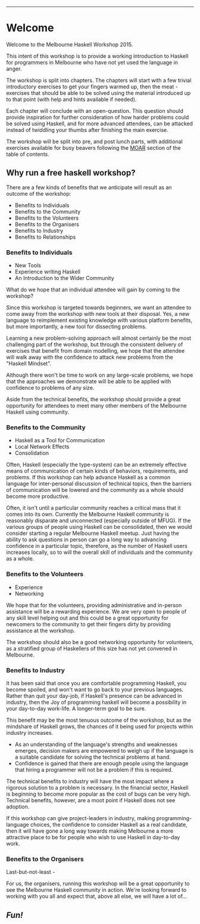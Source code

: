 
----

# Welcome

<div class="important">

Welcome to the Melbourne Haskell Workshop 2015.

This intent of this workshop is to provide a working introduction to Haskell
for programmers in Melbourne who have not yet used the language in anger.

The workshop is split into chapters. The chapters will start
with a few trivial introductory exercises to get your fingers warmed up,
then the meat - exercises that should be able to be solved using the material
introduced up to that point (with help and hints available if needed).

Each chapter will conclude with an open-question. This question should provide
inspiration for further consideration of how harder problems could
be solved using Haskell, and for more advanced attendees, can be attacked
instead of twiddling your thumbs after finishing the main exercise.

The workshop will be split into pre, and post lunch parts, with additional
exercises available for busy beavers following the [MOAR](#moar) section of the
table of contents.

</div>

## Why run a free haskell workshop?

There are a few kinds of benefits that we anticipate will result as an
outcome of the workshop:

* Benefits to Individuals
* Benefits to the Community
* Benefits to the Volunteers
* Benefits to the Organisers
* Benefits to Industry
* Benefits to Relationships

### Benefits to Individuals

* New Tools
* Experience writing Haskell
* An Introduction to the Wider Community

What do we hope that an individual attendee will gain by coming to the workshop?

Since this workshop is targeted towards beginners, we want an attendee
to come away from the workshop with new tools at their disposal. Yes,
a new language to reimplement existing knowledge with various platform
benefits, but more importantly, a new tool for dissecting problems.

Learning a new problem-solving approach will almost certainly
be the most challenging part of the workshop, but through
the consistent delivery of exercises that benefit from domain
modelling, we hope that the attendee will walk away with the
confidence to attack new problems from the "Haskell Mindset".

Although there won't be time to work on any large-scale problems,
we hope that the approaches we demonstrate will be able to
be applied with confidence to problems of any size.

Aside from the technical benefits, the workshop should provide a great
opportunity for attendees to meet many other members of the
Melbourne Haskell using community.

### Benefits to the Community

* Haskell as a Tool for Communication
* Local Network Effects
* Consolidation

Often, Haskell (especially the type-system) can be an extremely effective means
of communication of certain kinds of behaviors, requirements, and problems.
If this workshop can help advance Haskell as a common language for
inter-personal discussion of technical topics, then the barriers of communication
will be lowered and the community as a whole should become more productive.

Often, it isn't until a particular community reaches a critical mass
that it comes into its own. Currently the Melbourne Haskell community
is reasonably disparate and unconnected (especially outside of MFUG).
If the various groups of people using Haskell can be consolidated,
then we would consider starting a regular Melbourne Haskell meetup.
Just having the ability to ask questions in person can go a long
way to advancing confidence in a particular topic, therefore,
as the number of Haskell users increases locally, so to will
the overall skill of individuals and the community as a whole.

### Benefits to the Volunteers

* Experience
* Networking

We hope that for the volunteers, providing administrative
and in-person assistance will be a rewarding experience.
We are very open to people of any skill level helping out
and this could be a great opportunity for newcomers to the
community to get their fingers dirty by providing assistance
at the workshop.

The workshop should also be a good networking opportunity for
volunteers, as a stratified group of Haskellers of this size has not yet
convened in Melbourne.

### Benefits to Industry

It has been said that once you are comfortable programming Haskell, you
become spoiled, and won't want to go back to your previous languages.
Rather than quit your day-job, if Haskell's presence can be advanced in
industry, then the Joy of programming haskell will become a possibility
in your day-to-day work-life. A longer-term goal to be sure.

This benefit may be the most tenuous outcome of the workshop, but as
the mindshare of Haskell grows, the chances of it being
used for projects within industry increases.

* As an understanding of the language's strengths
	and weaknesses emerges, decision makers are empowered to weigh up if the language is
	a suitable candidate for solving the technical problems at hand.
* Confidence is gained that there are enough people using the language
  that hiring a programmer will not be a problem if this is required.

The technical benefits to industry will have the most impact
where a rigorous solution to a problem is necessary. In the financial
sector, Haskell is beginning to become more popular as the cost
of bugs can be very high. Technical benefits, however, are a moot point
if Haskell does not see adoption.

If this workshop can give project-leaders in industry, making programming-language choices,
the confidence to consider Haskell as a real candidate, then it will have
gone a long way towards making Melbourne a more attractive place
to be for people who wish to use Haskell in day-to-day work.

### Benefits to the Organisers

Last-but-not-least -

<div class="important">

For us, the organisers, running this workshop will
be a great opportunity to see the Melbourne Haskell community in
action. We're looking forward to working with you all and expect that,
above all else, we will have a lot of...

## _Fun!_

</div>
